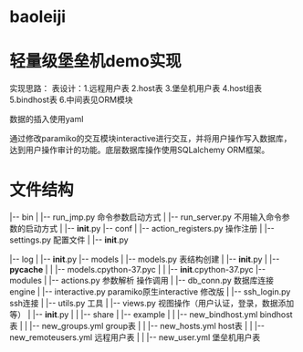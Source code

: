# baoleiji

# 轻量级堡垒机demo实现

实现思路：
表设计：1.远程用户表
       2.host表
       3.堡垒机用户表
       4.host组表
       5.bindhost表
       6.中间表见ORM模块
       
数据的插入使用yaml

通过修改paramiko的交互模块interactive进行交互，并将用户操作写入数据库，达到用户操作审计的功能。底层数据库操作使用SQLalchemy ORM框架。

# 文件结构

|-- bin
|   |-- run_jmp.py  命令参数启动方式
|   |-- run_server.py  不用输入命令参数的启动方式
|   |-- __init__.py
|-- conf
|   |-- action_registers.py 操作注册
|   |-- settings.py  配置文件
|   |-- __init__.py

|-- log
|   |-- __init__.py
|-- models
|   |-- models.py 表结构创建
|   |-- __init__.py
|   |-- __pycache__
|   |   |-- models.cpython-37.pyc
|   |   |-- __init__.cpython-37.pyc
|-- modules
|   |-- actions.py 参数解析 操作调用
|   |-- db_conn.py 数据库连接engine
|   |-- interactive.py paramiko原生interactive 修改版
|   |-- ssh_login.py  ssh连接
|   |-- utils.py 工具
|   |-- views.py 视图操作（用户认证，登录，数据添加等）
|   |-- __init__.py
|   |
|-- share
|   |-- example
|   |   |-- new_bindhost.yml bindhost表
|   |   |-- new_groups.yml group表
|   |   |-- new_hosts.yml host表
|   |   |-- new_remoteusers.yml 远程用户表
|   |   |-- new_user.yml 堡垒机用户表


